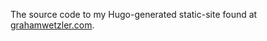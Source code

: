 The source code to my Hugo-generated static-site found at [grahamwetzler.com](https://grahamwetzler.com/).
